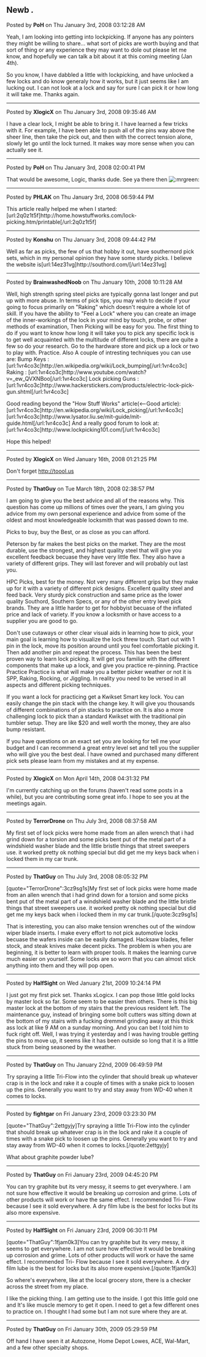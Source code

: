 ## Newb *.*
Posted by **PoH** on Thu January 3rd, 2008 03:12:28 AM

Yeah, I am looking into getting into lockpicking. If anyone has any pointers they might be willing to share... what sort of picks are worth buying and that sort of thing or any experience they may want to dole out please let me know, and hopefully we can talk a bit about it at this coming meeting (Jan 4th).

So you know, I have dabbled a little with lockpicking, and have unlocked a few locks and do know generaly how it works, but it just seems like I am lucking out. I can not look at a lock and say for sure I can pick it or how long it will take me. Thanks again.

--------------------------------------------------------------------------------

Posted by **XlogicX** on Thu January 3rd, 2008 09:35:46 AM

I have a clear lock, I might be able to bring it. I have learned a few tricks with it. For example, I have been able to push all of the pins way above the sheer line, then take the pick out, and then with the correct tension alone, slowly let go until the lock turned. It makes way more sense when you can actually see it.

--------------------------------------------------------------------------------

Posted by **PoH** on Thu January 3rd, 2008 02:00:41 PM

That would be awesome, Logic, thanks dude. See ya there then  <!-- s:mrgreen: --><img src="{SMILIES_PATH}/icon_mrgreen.gif" alt=":mrgreen:" title="Mr. Green" /><!-- s:mrgreen: -->

--------------------------------------------------------------------------------

Posted by **PHLAK** on Thu January 3rd, 2008 06:59:44 PM

This article really helped me when I started: [url:2q0z1t5f]http&#58;//home&#46;howstuffworks&#46;com/lock-picking&#46;htm/printable[/url:2q0z1t5f]

--------------------------------------------------------------------------------

Posted by **Konshu** on Thu January 3rd, 2008 09:44:42 PM

Well as far as picks, the few of us that hobby it out, have southernord pick sets, which in my personal opinion they have some sturdy picks. I believe the website is[url:14ez31vg]http&#58;//southord&#46;com/[/url:14ez31vg]

--------------------------------------------------------------------------------

Posted by **BrainwashedNoob** on Thu January 10th, 2008 10:11:28 AM

Well, high strength spring steel picks are typically gonna last longer and put up with more abuse. In terms of pick tips, you may wish to decide if your going to focus primarily on &quot;Raking&quot; which doesn't require a whole lot of skill. If you have the ability to &quot;Feel a Lock&quot; where you can create an image of the inner-workings of the lock in your mind by touch, probe, or other methods of examination, Then Picking will be easy for you. The first thing to do if you want to know how long it will take you to pick any specific lock is to get well acquainted with the multitude of different locks, there are quite a few so do your research. Go to the hardware store and pick up a lock or two to play with. Practice. Also A couple of intresting techniques you can use are:
Bump Keys : [url:1vr4co3c]http&#58;//en&#46;wikipedia&#46;org/wiki/Lock_bumping[/url:1vr4co3c]
Raking : [url:1vr4co3c]http&#58;//www&#46;youtube&#46;com/watch?v=_ew_QVXNBoo[/url:1vr4co3c]
Lock picking Guns : [url:1vr4co3c]http&#58;//www&#46;hackerstickers&#46;com/products/electric-lock-pick-gun&#46;shtml[/url:1vr4co3c]

Good reading beyond the &quot;How Stuff Works&quot; article(&lt;--Good article):
[url:1vr4co3c]http&#58;//en&#46;wikipedia&#46;org/wiki/Lock_picking[/url:1vr4co3c]
[url:1vr4co3c]http&#58;//www&#46;lysator&#46;liu&#46;se/mit-guide/mit-guide&#46;html[/url:1vr4co3c]
And a really good forum to look at:
[url:1vr4co3c]http&#58;//www&#46;lockpicking101&#46;com/[/url:1vr4co3c]

Hope this helped!

--------------------------------------------------------------------------------

Posted by **XlogicX** on Wed January 16th, 2008 01:21:25 PM

Don't forget <!-- m --><a class="postlink" href="http://toool.us">http://toool.us</a><!-- m -->

--------------------------------------------------------------------------------

Posted by **ThatGuy** on Tue March 18th, 2008 02:38:57 PM

I am going to give you the best advice and all of the reasons why. This question has come up millions of times over the years, I am giving you advice from my own personal experience and advice from some of the oldest and most knowledgeable locksmith that was passed down to me.

Picks to buy, buy the Best, or as close as you can afford.

Peterson by far makes the best picks on the market. They are the most durable, use the strongest, and highest quality steel that will give you excellent feedback becuase they have very little flex. They also have a variety of different grips. They will last forever and will probably out last you.

HPC Picks, best for the money. Not very many different grips but they make up for it with a variety of different pick designs. Excellent quality steel and feed back. Very sturdy pick construction and same price as the lower quality Southord, Southern Specs, or any of the other entry level pick brands. They are a little harder to get for hobbyist becuase of the inflated price and lack of variety. If you know a locksmith or have access to a supplier you are good to go.

Don't use cutaways or other clear visual aids in learning how to pick, your main goal is learning how to visualize the lock threw touch. Start out with 1 pin in the lock, move its position around until you feel comfortable picking it. Then add another pin and repeat the process. This has been the best proven way to learn lock picking. It will get you familiar with the different components that make up a lock, and give you practice re-pinning. Practice Practice Practice is what will make you a better picker weather or not it is SPP, Raking, Rocking, or Jiggling. In reality you need to be versed in all aspects and different picking techniques. 

If you want a lock for practicing get a Kwikset Smart key lock. You can easily change the pin stack with the change key. It will give you thousands of different combinations of pin stacks to practice on. It is also a more challenging lock to pick than a standard Kwikset with the traditional pin tumbler setup. They are like $20 and well worth the money, they are also bump resistant.

If you have questions on an exact set you are looking for tell me your budget and I can recommend a great entry level set and tell you the supplier who will give you the best deal. I have owned and purchased many different pick sets please learn from my mistakes and at my expense.

--------------------------------------------------------------------------------

Posted by **XlogicX** on Mon April 14th, 2008 04:31:32 PM

I'm currently catching up on the forums (haven't read some posts in a while), but you are contributing some great info. I hope to see you at the meetings again.

--------------------------------------------------------------------------------

Posted by **TerrorDrone** on Thu July 3rd, 2008 08:37:58 AM

My first set of lock picks were home made from an allen wrench that i had grind down for a torsion and some picks bent put of the metal part of a windshield washer blade and the little bristle things that street sweepers use. it worked pretty ok nothing special but did get me my keys back when i locked them in my car trunk.

--------------------------------------------------------------------------------

Posted by **ThatGuy** on Thu July 3rd, 2008 08:05:32 PM

[quote=&quot;TerrorDrone&quot;:3cz9sg1s]My first set of lock picks were home made from an allen wrench that i had grind down for a torsion and some picks bent put of the metal part of a windshield washer blade and the little bristle things that street sweepers use. it worked pretty ok nothing special but did get me my keys back when i locked them in my car trunk.[/quote:3cz9sg1s]

That is interesting, you can also make tension wrenches out of the window wiper blade inserts. I make every effort to not pick automotive locks becuase the wafers inside can be easily damaged. Hacksaw blades, feller stock, and steak knives make decent picks. The problem is when you are beginning, it is better to learn with proper tools. It makes the learning curve much easier on yourself. Some locks are so worn that you can almost stick anything into them and they will pop open.

--------------------------------------------------------------------------------

Posted by **HalfSight** on Wed January 21st, 2009 10:24:14 PM

I just got my first pick set. Thanks xLogicx. I can pop those little gold locks by master lock so far. Some seem to be easier then others. There is this big master lock at the bottom of my stairs that the previous resident left. The maintenance guy, instead of bringing some bolt cutters was sitting down at the bottom of my stairs with a fucking dremmel grinding away at this thick ass lock at like 9 AM on a sunday morning. And you can bet I told him to fuck right off. Well, I was trying it yesterday and I was having trouble getting the pins to move up, it seems like it has been outside so long that it is a little stuck from being seasoned by the weather.

--------------------------------------------------------------------------------

Posted by **ThatGuy** on Thu January 22nd, 2009 06:49:59 PM

Try spraying a little Tri-Flow into the cylinder that should break up whatever crap is in the lock and rake it a couple of times with a snake pick to loosen up the pins. Generally you want to try and stay away from WD-40 when it comes to locks.

--------------------------------------------------------------------------------

Posted by **fightgar** on Fri January 23rd, 2009 03:23:30 PM

[quote=&quot;ThatGuy&quot;:2ettgyjy]Try spraying a little Tri-Flow into the cylinder that should break up whatever crap is in the lock and rake it a couple of times with a snake pick to loosen up the pins. Generally you want to try and stay away from WD-40 when it comes to locks.[/quote:2ettgyjy]

What about graphite powder lube?

--------------------------------------------------------------------------------

Posted by **ThatGuy** on Fri January 23rd, 2009 04:45:20 PM

You can try graphite but its very messy, it seems to get everywhere. I am not sure how effective it would be breaking up corrosion and grime. Lots of other products will work or have the same effect. I recommended Tri- Flow because I see it sold everywhere. A dry film lube is the best for locks but its also more expensive.

--------------------------------------------------------------------------------

Posted by **HalfSight** on Fri January 23rd, 2009 06:30:11 PM

[quote=&quot;ThatGuy&quot;:1fjam0k3]You can try graphite but its very messy, it seems to get everywhere. I am not sure how effective it would be breaking up corrosion and grime. Lots of other products will work or have the same effect. I recommended Tri- Flow because I see it sold everywhere. A dry film lube is the best for locks but its also more expensive.[/quote:1fjam0k3]

So where's everywhere, like at the local grocery store, there is a checker across the street from my place.

I like the picking thing. I am getting use to the inside. I got this little gold one and It's like muscle memory to get it open. I need to get a few different ones to practice on. I thought I had some but I am not sure where they are at.

--------------------------------------------------------------------------------

Posted by **ThatGuy** on Fri January 30th, 2009 05:29:59 PM

Off hand I have seen it at Autozone, Home Depot Lowes, ACE, Wal-Mart, and a few other specialty shops.
